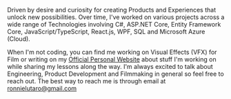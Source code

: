 Driven by desire and curiosity for creating Products and Experiences that unlock new possibilities. Over time, I've worked on various projects across a wide range of Technologies involving C#, ASP.NET Core, Entity Framework Core, JavaScript/TypeScript, React.js, WPF, SQL and Microsoft Azure (Cloud).

When I'm not coding, you can find me working on Visual Effects (VFX) for Film or writing on my [Official Personal Website](https://ronnielutalo.github.io/blog/) about stuff I'm working on while sharing my lessons along the way. I'm always excited to talk about Engineering, Product Development and Filmmaking in general so feel free to reach out. The best way to reach me is through email at ronnielutaro@gmail.com
